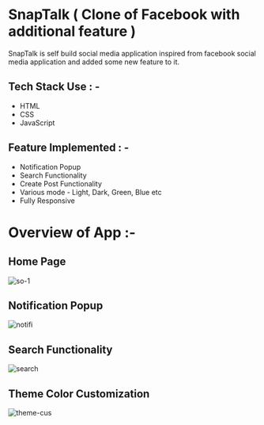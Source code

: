 # SnapTalk ( Clone of Facebook with additional feature )
<p>SnapTalk is self build social media application inspired from facebook social media application and added some new feature to it.</p>

## Tech Stack Use : -

  - HTML
  - CSS
  - JavaScript
  
  
## Feature Implemented : -
  - Notification Popup
  - Search Functionality
  - Create Post Functionality
  - Various mode - Light, Dark, Green, Blue etc
  - Fully Responsive

# Overview of App :-

## Home Page
![so-1](https://user-images.githubusercontent.com/101358022/226634874-c1b017d3-c68a-4a75-bcf5-556806816a12.png)

## Notification Popup
![notifi](https://user-images.githubusercontent.com/101358022/226635023-b2aa1500-32cd-4031-ac00-a8cea1cb6cad.png)

## Search Functionality
![search](https://user-images.githubusercontent.com/101358022/226635248-325bf893-7056-4d52-a7d4-4a21f8c6794d.png)

## Theme Color Customization
![theme-cus](https://user-images.githubusercontent.com/101358022/226635419-3cc37d6c-22e4-4b72-b3b5-6b74e9a0caf1.png)
